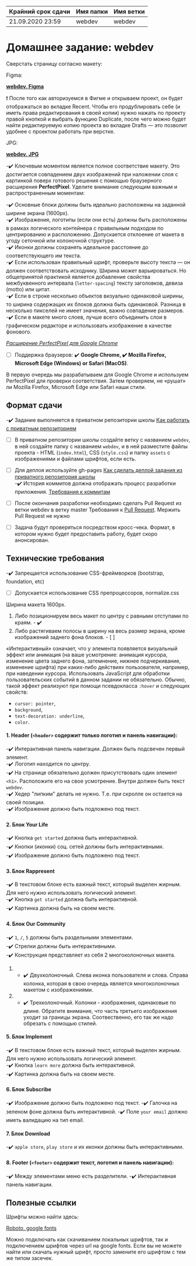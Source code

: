 | Крайний срок сдачи | Имя папки | Имя ветки |
| ----------- | ------------- | ------------- |
| 21.09.2020 23:59 | webdev | webdev |


# Домашнее задание: webdev

Сверстать страницу согласно макету:

Figma:

**[webdev. Figma](https://www.figma.com/file/EWG64LHNWmdi51cY0W1kqt/phototime?node-id=9%3A13)**

❗ После того как авторизуемся в Фигме и открываем проект, он будет отображаться во вкладке Recent. Чтобы его продублировать себе (и иметь права редактирования в своей копии) нужно нажать по проекту правой кнопкой и выбрать функцию Duplicate, после чего можно будет найти редактируемую копию проекта во вкладке Drafts — это позволит удобнее с проектом работать при верстке.

JPG:

**[webdev. JPG](https://github.com/rolling-scopes-school/tasks/blob/master/tasks/markups/level-1/webdev/webdev.jpg)**

-:heavy_check_mark: Ключевым моментом является полное соответствие макету. Это достигается совпадением двух изображений при наложении слоя с картинкой поверх готового решения с помощью браузерного расширения **PerfectPixel**. Уделите внимание следующим важным и распространенным моментам:

-:heavy_check_mark: Основные блоки должны быть идеально расположены на заданной ширине экрана (1600px).      
-:heavy_check_mark: Изображения, логотипы (если они есть) должны быть расположены в рамках логического контейнера с правильным подходом по центрированию и расположению.       Допускается отклоение от макета в угоду сеточной или колоночной структуре.    
-:heavy_check_mark: Иконки должны сохранять идеальное расстояние до соответствующего им текста.    
-:heavy_check_mark: Если использован правильный шрифт, проверьте высоту текста — он должен соответствовать исходнику. Ширина может варьироваться. Но общепринятой практикой является добавление свойства межбуквенного интервала (`letter-spacing`) тексту заголовков, девиза (motto) или цитат.      
-:heavy_check_mark: Если в строке несколько объектов визуально одинаковой ширины, то ширина содержащих их блоков должна быть одинаковой. Разница в несколько пикселей не имеет значения, важно совпадение размеров.     
-:heavy_check_mark: Если в макете много слоев, лучше всего объединить слои в графическом редакторе и использовать изображение в качестве фонового.     

*[Расширение PerfectPixel для Google Chrome](https://chrome.google.com/webstore/detail/perfectpixel-by-welldonec/dkaagdgjmgdmbnecmcefdhjekcoceebi?hl=en)*

- [ ] Поддержка браузеров: :heavy_check_mark: **Google Chrome, :heavy_check_mark: Mozilla Firefox, Microsoft Edge (Windows) or Safari (MacOS)**.

В первую очередь мы разрабатываем для Google Chrome и используем PerfectPixel для проверки соответствия. Затем проверяем, не «рушат» ли Mozilla Firefox, Microsoft Edge или Safari наши стили.


## Формат сдачи

-:heavy_check_mark: Задание выполняется в приватном репозитории школы [Как работать с приватным репозиторием](https://docs.rs.school/#/stage2?id=Как-работать-с-приватным-репозиторием)     
- [ ] В приватном репозитории школы создайте ветку с названием `webdev`, в ней создайте папку с названием `webdev`, и в ней разместите файлы проекта - HTML (`index.html`), CSS (`style.css`) и папку `assets` с изображениями и файлами шрифтов, если есть.
- [ ] Для деплоя используйте gh-pages [Как сделать деплой задания из приватного репозитория школы](https://docs.rs.school/#/stage2?id=Как-сделать-деплой-задания-из-приватного-репозитория-школы)   
-:heavy_check_mark: История коммитов должна отображать процесс разработки приложения. [Требования к коммитам](https://docs.rs.school/#/git-convention)
- [ ] После окончания разработки необходимо сделать Pull Request из ветки webdev в ветку master Требования к [Pull Request](https://docs.rs.school/#/stage2?id=Требования-к-pull-request-pr). Мержить Pull Request не нужно
- [ ] Задача будут проверяться посредством кросс-чека. Формат, в котором нужно будет предоставить работу, будет скоро анонсирован.


## Технические требования

-:heavy_check_mark: Запрещается использование CSS-фреймворков (bootstrap, foundation, etc)     
- [ ] Допускается использование CSS препроцессоров, normalize.css

Ширина макета 1600px.
1. Либо позиционируем весь макет по центру с равными отступами по краям. - :heavy_check_mark:
2. Либо растягиваем полосы в ширину на весь размер экрана, кроме изображений заднего фона блоков.  - [ ]

«Интерактивный» означает, что у элемента появляется визуальный эффект или анимация (на ваше усмотрение: анимация курсора, изменение цвета заднего фона, затемнение, нижнее подчеркивание, изменение шрифта) при каких-либо действиях пользователя, например, при наведении курсора. Использовать JavaScript для обработки пользовательских событий в данном задании не обязательно. Обычно, такой эффект реализуют при помощи псевдокласса `:hover` и следующих свойств:
- `cursor: pointer`,
- `background`,
- `text-decoration: underline`,
- `color`.


#### 1. **Header** (`<header>` содержит только логотип и панель навигации):
-:heavy_check_mark: Интерактивная панель навигации. Должен быть подсвечен первый элемент.   
-:heavy_check_mark: Логотип находится по центру.    
-:heavy_check_mark: На странице обязательно должен присутствовать один элемент `<h1>`. Расположите его на свое усмотрение. Внутри должен быть текст `webdev`.    
-:heavy_check_mark: Хедер "липким" делать не нужно. Т.е. при скролле он остается на своей позиции.   
-:heavy_check_mark: Изображение должно быть подложено под текст.     


#### 2. Блок **Your Life**
-:heavy_check_mark: Кнопка `get started` должна быть интерактивной.   
-:heavy_check_mark: Кнопки (иконки) соц. сетей должны быть интерактивными.   
-:heavy_check_mark: Изображение должно быть подложено под текст.   


#### 3. Блок **Rappresent**
-:heavy_check_mark: В текстовом блоке есть важный текст, который выделен жирным. Для него нужно использовать логический элемент.   
-:heavy_check_mark: Кнопка `get started` должна быть интерактивной.   
-:heavy_check_mark: Картинка должна быть на своем месте.   
  
  
#### 4. Блок **Our Community**
-:heavy_check_mark: `1`, `/`, `5` должны быть раздельными элементами.   
-:heavy_check_mark:  Стрелки должны быть интерактивными.   
-:heavy_check_mark:  Конструкция представляет из себя 2 многоколоночных макета.   
  1. - :heavy_check_mark:  Двухколоночный. Слева иконка пользователя и слова. Справа колонка, которая в свою очередь является многоколоночных макетом с изображениями.
  2. - :heavy_check_mark:  Трехколоночный. Колонки - изображения, одинаковые по длине. Обратите внимание, что часть третьего изображения уходит за границы экрана. Соотвественно, его так же надо обрезать с помощью стилей.
  
  
#### 5. Блок **Implement**
-:heavy_check_mark:  В текстовом блоке есть важный текст, который выделен жирным. Для него нужно использовать логический элемент.   
-:heavy_check_mark: Кнопка `learn more` должна быть интерактивной.   
-:heavy_check_mark: Картинка должна быть на своем месте.   
  
  
#### 6. Блок **Subscribe**
-:heavy_check_mark: Изображение должно быть подложено под текст.
-:heavy_check_mark: Галочка на зеленом фоне должна быть интерактивной.
-:heavy_check_mark: Поле `your email` должно иметь валидацию на тип email.


#### 7. Блок **Download**
-:heavy_check_mark: `apple store`, `play store` и их иконки должны быть интерактивными.   


#### 8. **Footer** (`<footer>` содержит текст, логотип и панель навигации):
-:heavy_check_mark: Между элементами меню есть разделители. 
-:heavy_check_mark: Интерактивная панель навигации.


## Полезные ссылки

Шрифты можно найти здесь:

[Roboto, google fonts](https://fonts.google.com/specimen/Roboto)

Можно подключать как скачиванием локальных шрифтов, так и подключением шрифтов через url на google fonts. Если вы не можете найти или скачать нужный шрифт, просто замените его шрифтом с тем же типом засечек.
